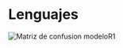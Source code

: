 # Lenguajes
![Matriz de confusion modeloR1](https://drive.google.com/uc?export=view&id=1LZra-x50Yy6JyNREMDTg8oxfWYvrCOEY)

